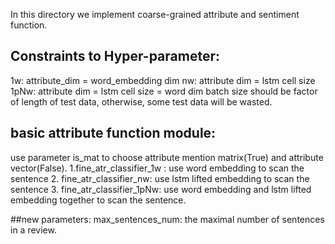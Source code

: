 In this directory we implement coarse-grained attribute and sentiment function.

## Constraints to Hyper-parameter:
1w: attribute_dim = word_embedding dim
nw: attribute dim = lstm cell size
1pNw: attribute dim = lstm cell size = word dim
batch size should be factor of length of test data, otherwise, some test data will be wasted.

## basic attribute function module:
use parameter is_mat to choose attribute mention matrix(True) and attribute vector(False).
1.fine_atr_classifier_1w : use word embedding to scan the sentence
2. fine_atr_classifier_nw: use lstm lifted embedding to scan the sentence
3. fine_atr_classifier_1pNw: use word embedding and lstm lifted embedding together to scan the sentence.

##new parameters:
max_sentences_num: the maximal number of sentences in a review.

